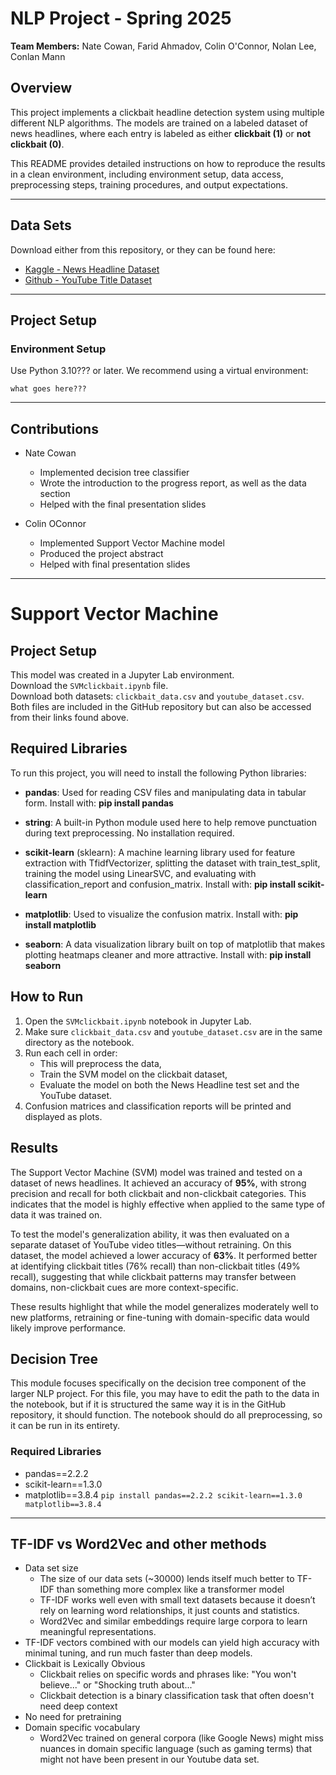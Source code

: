 # NLP Project - Spring 2025
**Team Members:** Nate Cowan, Farid Ahmadov, Colin O'Connor, Nolan Lee, Conlan Mann

## Overview
This project implements a clickbait headline detection system using multiple different NLP algorithms. The models are trained on a labeled dataset of news headlines, where each entry is labeled as either **clickbait (1)** or **not clickbait (0)**.

This README provides detailed instructions on how to reproduce the results in a clean environment, including environment setup, data access, preprocessing steps, training procedures, and output expectations.

---

## Data Sets
Download either from this repository, or they can be found here:
- [Kaggle - News Headline Dataset](https://www.kaggle.com/datasets/amananandrai/clickbait-dataset)
- [Github - YouTube Title Dataset](https://github.com/kaustubh0201/Clickbait-Classification/blob/main/youtube_dataset.csv)

---

## Project Setup

### Environment Setup

Use Python 3.10??? or later. We recommend using a virtual environment:

```
what goes here???
```

---

## Contributions
- Nate Cowan
  - Implemented decision tree classifier
  - Wrote the introduction to the progress report, as well as the data section
  - Helped with the final presentation slides

- Colin OConnor
  - Implemented Support Vector Machine model
  - Produced the project abstract
  - Helped with final presentation slides
---

# Support Vector Machine

## Project Setup
This model was created in a Jupyter Lab environment.  
Download the `SVMclickbait.ipynb` file.  
Download both datasets: `clickbait_data.csv` and `youtube_dataset.csv`. Both files are included in the GitHub repository but can also be accessed from their links found above.

## Required Libraries
To run this project, you will need to install the following Python libraries:

- **pandas**: Used for reading CSV files and manipulating data in tabular form. Install with: **pip install pandas**

- **string**: A built-in Python module used here to help remove punctuation during text preprocessing. No installation required.

- **scikit-learn** (sklearn): A machine learning library used for feature extraction with TfidfVectorizer, splitting the dataset with train_test_split, training the model using LinearSVC, and evaluating with classification_report and confusion_matrix. Install with: **pip install scikit-learn**

- **matplotlib**: Used to visualize the confusion matrix. Install with: **pip install matplotlib**

- **seaborn**: A data visualization library built on top of matplotlib that makes plotting heatmaps cleaner and more attractive. Install with: **pip install seaborn**

## How to Run

1. Open the `SVMclickbait.ipynb` notebook in Jupyter Lab.
2. Make sure `clickbait_data.csv` and `youtube_dataset.csv` are in the same directory as the notebook.
3. Run each cell in order:
   - This will preprocess the data,
   - Train the SVM model on the clickbait dataset,
   - Evaluate the model on both the News Headline test set and the YouTube dataset.
4. Confusion matrices and classification reports will be printed and displayed as plots.

## Results
The Support Vector Machine (SVM) model was trained and tested on a dataset of news headlines. It achieved an accuracy of **95%**, with strong precision and recall for both clickbait and non-clickbait categories. This indicates that the model is highly effective when applied to the same type of data it was trained on.

To test the model's generalization ability, it was then evaluated on a separate dataset of YouTube video titles—without retraining. On this dataset, the model achieved a lower accuracy of **63%**. It performed better at identifying clickbait titles (76% recall) than non-clickbait titles (49% recall), suggesting that while clickbait patterns may transfer between domains, non-clickbait cues are more context-specific.

These results highlight that while the model generalizes moderately well to new platforms, retraining or fine-tuning with domain-specific data would likely improve performance.

## Decision Tree
This module focuses specifically on the decision tree component of the larger NLP project. For this file, you may have to edit the path to the data in the notebook, but if it is structured the same way it is in the GitHub repository, it should function. The notebook should do all preprocessing, so it can be run in its entirety.

### Required Libraries
- pandas==2.2.2
- scikit-learn==1.3.0
- matplotlib==3.8.4
```pip install pandas==2.2.2 scikit-learn==1.3.0 matplotlib==3.8.4```
---

## TF-IDF vs Word2Vec and other methods
- Data set size
  - The size of our data sets (~30000) lends itself much better to TF-IDF than something more complex like a transformer model
  - TF-IDF works well even with small text datasets because it doesn’t rely on learning word relationships, it just counts and statistics.
  - Word2Vec and similar embeddings require large corpora to learn meaningful representations.
- TF-IDF vectors combined with our models can yield high accuracy with minimal tuning, and run much faster than deep models.
- Clickbait is Lexically Obvious
  - Clickbait relies on specific words and phrases like: "You won't believe..." or "Shocking truth about..."
  - Clickbait detection is a binary classification task that often doesn't need deep context
- No need for pretraining
- Domain specific vocabulary
  - Word2Vec trained on general corpora (like Google News) might miss nuances in domain specific language (such as gaming terms) that might not have been present in our Youtube data set.

